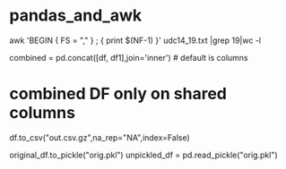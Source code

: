 # pandas_and_awk

awk 'BEGIN { FS = "," } ; { print $(NF-1) }' udc14_19.txt |grep 19|wc -l

combined = pd.concat([df, df1],join='inner')  # default is columns
 # combined DF only on shared columns

df.to_csv("out.csv.gz",na_rep="NA",index=False)

original_df.to_pickle("orig.pkl")
unpickled_df = pd.read_pickle("orig.pkl")
